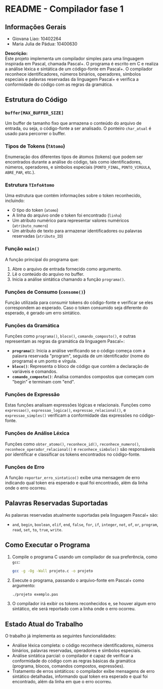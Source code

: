 # README - Compilador fase 1

## Informações Gerais
 
- Giovana Liao: 10402264
- Maria Julia de Pádua: 10400630

**Descrição:**  
Este projeto implementa um compilador simples para uma linguagem inspirada em Pascal, chamada Pascal+. O programa é escrito em C e realiza a análise léxica e sintática de um código-fonte em Pascal+. O compilador reconhece identificadores, números binários, operadores, símbolos especiais e palavras reservadas da linguagem Pascal+ e verifica a conformidade do código com as regras da gramática.

## Estrutura do Código

### `buffer[MAX_BUFFER_SIZE]`  
Um buffer de tamanho fixo que armazena o conteúdo do arquivo de entrada, ou seja, o código-fonte a ser analisado. O ponteiro `char_atual` é usado para percorrer o buffer.

### Tipos de Tokens (`TAtomo`)  
Enumeração dos diferentes tipos de átomos (tokens) que podem ser encontrados durante a análise do código, tais como identificadores, números, operadores, e símbolos especiais (`PONTO_FINAL`, `PONTO_VIRGULA`, `ABRE_PAR`, etc.).

### Estrutura `TInfoAtomo`  
Uma estrutura que contém informações sobre o token reconhecido, incluindo:
- O tipo do token (`atomo`)
- A linha do arquivo onde o token foi encontrado (`linha`)
- Um atributo numérico para representar valores numéricos (`atributo_numero`)
- Um atributo de texto para armazenar identificadores ou palavras reservadas (`atributo_ID`)

### Função `main()`  
A função principal do programa que:
1. Abre o arquivo de entrada fornecido como argumento.
2. Lê o conteúdo do arquivo no buffer.
3. Inicia a análise sintática chamando a função `programa()`.

### Funções de Consumo (`consome()`)  
Função utilizada para consumir tokens do código-fonte e verificar se eles correspondem ao esperado. Caso o token consumido seja diferente do esperado, é gerado um erro sintático.

### Funções da Gramática  
Funções como `programa()`, `bloco()`, `comando_composto()`, e outras representam as regras da gramática da linguagem Pascal+:
- **`programa()`**: Inicia a análise verificando se o código começa com a palavra reservada "program", seguida de um identificador (nome do programa) e um ponto e vírgula.
- **`bloco()`**: Representa o bloco de código que contém a declaração de variáveis e comandos.
- **`comando_composto()`**: Analisa comandos compostos que começam com "begin" e terminam com "end".

### Funções de Expressão  
Estas funções analisam expressões lógicas e relacionais. Funções como `expressao()`, `expressao_logica()`, `expressao_relacional()`, e `expressao_simples()` verificam a conformidade das expressões no código-fonte.

### Funções de Análise Léxica  
Funções como `obter_atomo()`, `reconhece_id()`, `reconhece_numero()`, `reconhece_operador_relacional()` e `reconhece_simbolo()` são responsáveis por identificar e classificar os tokens encontrados no código-fonte.

### Funções de Erro  
A função `reportar_erro_sintatico()` exibe uma mensagem de erro indicando qual token era esperado e qual foi encontrado, além da linha onde o erro ocorreu.

## Palavras Reservadas Suportadas
As palavras reservadas atualmente suportadas pela linguagem Pascal+ são:
- `and`, `begin`, `boolean`, `elif`, `end`, `false`, `for`, `if`, `integer`, `not`, `of`, `or`, `program`, `read`, `set`, `to`, `true`, `write`.

## Como Executar o Programa

1. Compile o programa C usando um compilador de sua preferência, como `gcc`:
   ```bash
   gcc -g -Og -Wall projeto.c -o projeto
2. Execute o programa, passando o arquivo-fonte em Pascal+ como argumento:
   ```bash
   ./projeto exemplo.pas
3. O compilador irá exibir os tokens reconhecidos e, se houver algum erro sintático, ele será reportado com a linha onde o erro ocorreu.

## Estado Atual do Trabalho
O trabalho já implementa as seguintes funcionalidades:

- Análise léxica completa: o código reconhece identificadores, números binários, palavras reservadas, operadores e símbolos especiais.
- Análise sintática parcial: o compilador é capaz de verificar a conformidade do código com as regras básicas da gramática (programa, blocos, comandos compostos, expressões).
- Tratamento de erros sintáticos: o compilador exibe mensagens de erro sintático detalhadas, informando qual token era esperado e qual foi encontrado, além da linha em que o erro ocorreu.